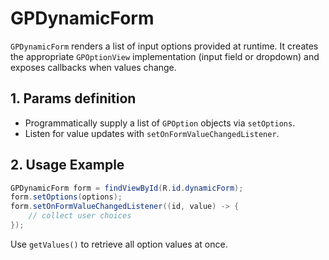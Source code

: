 # GPDynamicForm

`GPDynamicForm` renders a list of input options provided at runtime. It creates the appropriate `GPOptionView` implementation (input field or dropdown) and exposes callbacks when values change.

## 1. Params definition
- Programmatically supply a list of `GPOption` objects via `setOptions`.
- Listen for value updates with `setOnFormValueChangedListener`.

## 2. Usage Example
```java
GPDynamicForm form = findViewById(R.id.dynamicForm);
form.setOptions(options);
form.setOnFormValueChangedListener((id, value) -> {
    // collect user choices
});
```

Use `getValues()` to retrieve all option values at once.
